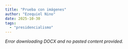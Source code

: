```yaml
---
title: "Prueba con imágenes"
author: "Ezequiel Nino"
date: 2025-10-30
tags:
  - "presidencialismo"
---
```


*Error downloading DOCX and no pasted content provided.*
